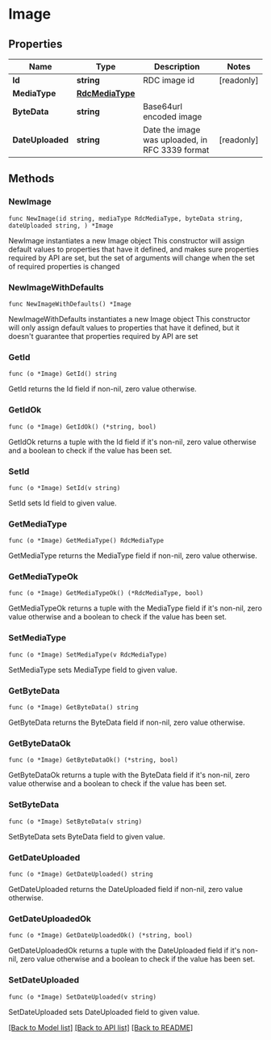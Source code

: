 # Image

## Properties

Name | Type | Description | Notes
------------ | ------------- | ------------- | -------------
**Id** | **string** | RDC image id | [readonly] 
**MediaType** | [**RdcMediaType**](RdcMediaType.md) |  | 
**ByteData** | **string** | Base64url encoded image | 
**DateUploaded** | **string** | Date the image was uploaded, in RFC 3339 format | [readonly] 

## Methods

### NewImage

`func NewImage(id string, mediaType RdcMediaType, byteData string, dateUploaded string, ) *Image`

NewImage instantiates a new Image object
This constructor will assign default values to properties that have it defined,
and makes sure properties required by API are set, but the set of arguments
will change when the set of required properties is changed

### NewImageWithDefaults

`func NewImageWithDefaults() *Image`

NewImageWithDefaults instantiates a new Image object
This constructor will only assign default values to properties that have it defined,
but it doesn't guarantee that properties required by API are set

### GetId

`func (o *Image) GetId() string`

GetId returns the Id field if non-nil, zero value otherwise.

### GetIdOk

`func (o *Image) GetIdOk() (*string, bool)`

GetIdOk returns a tuple with the Id field if it's non-nil, zero value otherwise
and a boolean to check if the value has been set.

### SetId

`func (o *Image) SetId(v string)`

SetId sets Id field to given value.


### GetMediaType

`func (o *Image) GetMediaType() RdcMediaType`

GetMediaType returns the MediaType field if non-nil, zero value otherwise.

### GetMediaTypeOk

`func (o *Image) GetMediaTypeOk() (*RdcMediaType, bool)`

GetMediaTypeOk returns a tuple with the MediaType field if it's non-nil, zero value otherwise
and a boolean to check if the value has been set.

### SetMediaType

`func (o *Image) SetMediaType(v RdcMediaType)`

SetMediaType sets MediaType field to given value.


### GetByteData

`func (o *Image) GetByteData() string`

GetByteData returns the ByteData field if non-nil, zero value otherwise.

### GetByteDataOk

`func (o *Image) GetByteDataOk() (*string, bool)`

GetByteDataOk returns a tuple with the ByteData field if it's non-nil, zero value otherwise
and a boolean to check if the value has been set.

### SetByteData

`func (o *Image) SetByteData(v string)`

SetByteData sets ByteData field to given value.


### GetDateUploaded

`func (o *Image) GetDateUploaded() string`

GetDateUploaded returns the DateUploaded field if non-nil, zero value otherwise.

### GetDateUploadedOk

`func (o *Image) GetDateUploadedOk() (*string, bool)`

GetDateUploadedOk returns a tuple with the DateUploaded field if it's non-nil, zero value otherwise
and a boolean to check if the value has been set.

### SetDateUploaded

`func (o *Image) SetDateUploaded(v string)`

SetDateUploaded sets DateUploaded field to given value.



[[Back to Model list]](../README.md#documentation-for-models) [[Back to API list]](../README.md#documentation-for-api-endpoints) [[Back to README]](../README.md)


